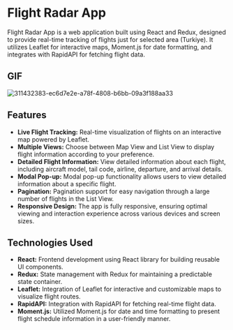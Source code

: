 # Flight Radar App

Flight Radar App is a web application built using React and Redux, designed to provide real-time tracking of flights just for selected area (Turkiye). It utilizes Leaflet for interactive maps, Moment.js for date formatting, and integrates with RapidAPI for fetching flight data.

## GIF
![311432383-ec6d7e2e-a78f-4808-b6bb-09a3f188aa33](https://github.com/SakirParlakbileker/Flight-Radar-App-Redux-Toolkit-Thunk/assets/147662891/c74858bf-c4b4-4896-8c34-53f153b7dcf5)




## Features

- **Live Flight Tracking:** Real-time visualization of flights on an interactive map powered by Leaflet.
- **Multiple Views:** Choose between Map View and List View to display flight information according to your preference.
- **Detailed Flight Information:** View detailed information about each flight, including aircraft model, tail code, airline, departure, and arrival details.
- **Modal Pop-up:** Modal pop-up functionality allows users to view detailed information about a specific flight.
- **Pagination:** Pagination support for easy navigation through a large number of flights in the List View.
- **Responsive Design:** The app is fully responsive, ensuring optimal viewing and interaction experience across various devices and screen sizes.


## Technologies Used

- **React:** Frontend development using React library for building reusable UI components.
- **Redux:** State management with Redux for maintaining a predictable state container.
- **Leaflet:** Integration of Leaflet for interactive and customizable maps to visualize flight routes.
- **RapidAPI:** Integration with RapidAPI for fetching real-time flight data.
- **Moment.js:** Utilized Moment.js for date and time formatting to present flight schedule information in a user-friendly manner.
